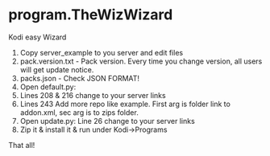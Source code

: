 # program.TheWizWizard
Kodi easy Wizard

1. Copy server_example to you server and edit files
2. pack.version.txt - Pack version. Every time you change version, all users will get update notice.
3. packs.json - Check JSON FORMAT! 
4. Open default.py:
5. Lines 208 & 216 change to your server links
6. Lines 243 Add more repo like example. First arg is folder link to addon.xml, sec arg is to zips folder.
7. Open update.py: Line 26 change to your server links
8. Zip it & install it & run under Kodi->Programs

That all!
